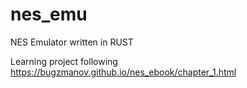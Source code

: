 # nes_emu

NES Emulator written in RUST

Learning project following https://bugzmanov.github.io/nes_ebook/chapter_1.html
